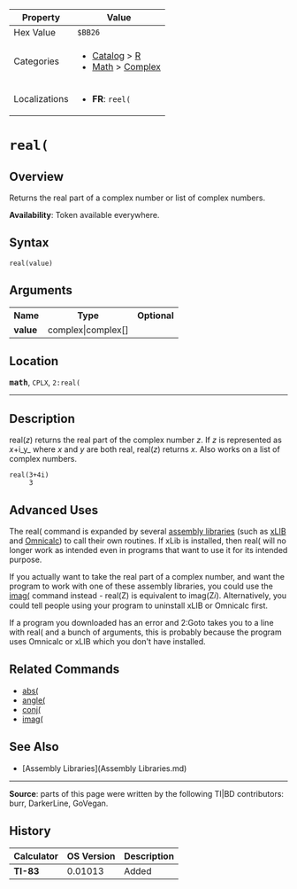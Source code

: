 | Property      | Value |
|---------------|-------|
| Hex Value     | `$BB26`|
| Categories    | <ul><li>[Catalog](<../categories/Catalog.md>) > [R](<../categories/Catalog.md#R>)</li><li>[Math](<../categories/Math.md>) > [Complex](<../categories/Math.md#Complex>)</li></ul> |
| Localizations | <ul><li><b>FR</b>: `reel(`</li></ul> |

# `real(`

## Overview
Returns the real part of a complex number or list of complex numbers.


<b>Availability</b>: Token available everywhere.

## Syntax
`real(value)`

## Arguments
<table>
<tr><th>Name</th><th>Type</th><th>Optional</th></tr>

<tr><td><b>value</b></td><td>complex|complex[]</td><td></td></tr>

</table>

## Location
<tt><kbd><b>math</b></kbd></tt>, `CPLX`, `2:real(`
<hr>

## Description

real(_z_) returns the real part of the complex number _z_. If _z_ is represented as _x_+i_y_ where _x_ and _y_ are both real, real(_z_) returns _x_. Also works on a list of complex numbers.

```ti-basic
real(3+4i)
     3
```

## Advanced Uses

The real( command is expanded by several [assembly libraries](asmlibs) (such as [xLIB](xLIB.md) and [Omnicalc](Omnicalc.md)) to call their own routines. If xLib is installed, then real( will no longer work as intended even in programs that want to use it for its intended purpose.

If you actually want to take the real part of a complex number, and want the program to work with one of these assembly libraries, you could use the [imag(](imag\(.md) command instead - real(Z) is equivalent to imag(Z𝑖). Alternatively, you could tell people using your program to uninstall xLIB or Omnicalc first.

If a program you downloaded has an error and 2:Goto takes you to a line with real( and a bunch of arguments, this is probably because the program uses Omnicalc or xLIB which you don't have installed.

## Related Commands

*   [abs(](abs\(.md)
*   [angle(](angle\(.md)
*   [conj(](conj\(.md)
*   [imag(](imag\(.md)

## See Also

*   [Assembly Libraries](Assembly Libraries.md)

* * *

**Source**: parts of this page were written by the following TI|BD contributors: burr, DarkerLine, GoVegan.

## History
| Calculator | OS Version | Description |
|------------|------------|-------------|
| <b>TI-83</b> | 0.01013 | Added |


